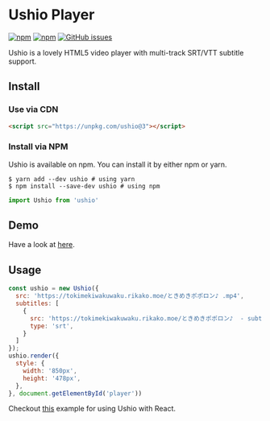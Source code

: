 # Ushio Player

[![npm](https://img.shields.io/npm/v/ushio.svg)](https://www.npmjs.com/package/ushio)
[![npm](https://img.shields.io/npm/dt/ushio.svg)](https://www.npmjs.com/package/ushio)
[![GitHub issues](https://img.shields.io/github/issues/rikakomoe/ushio.svg)](https://github.com/rikakomoe/ushio/issues)

Ushio is a lovely HTML5 video player with multi-track SRT/VTT subtitle support.

## Install

### Use via CDN

```html
<script src="https://unpkg.com/ushio@3"></script>
```

### Install via NPM

Ushio is available on npm. You can install it by either npm or yarn.

```shell
$ yarn add --dev ushio # using yarn
$ npm install --save-dev ushio # using npm
```

```javascript
import Ushio from 'ushio'
```

## Demo

Have a look at [here](https://ushio.netlify.com).

## Usage

```javascript
const ushio = new Ushio({
  src: 'https://tokimekiwakuwaku.rikako.moe/ときめきポポロン♪ .mp4',
  subtitles: [
    {
      src: 'https://tokimekiwakuwaku.rikako.moe/ときめきポポロン♪  - subtitle.srt',
      type: 'srt',
    }
  ]
});
ushio.render({
  style: {
    width: '850px',
    height: '478px',
  },
}, document.getElementById('player'))
```

Checkout [this](https://github.com/rikakomoe/ushio/blob/master/demo/src/index.tsx) example for using Ushio with React.
